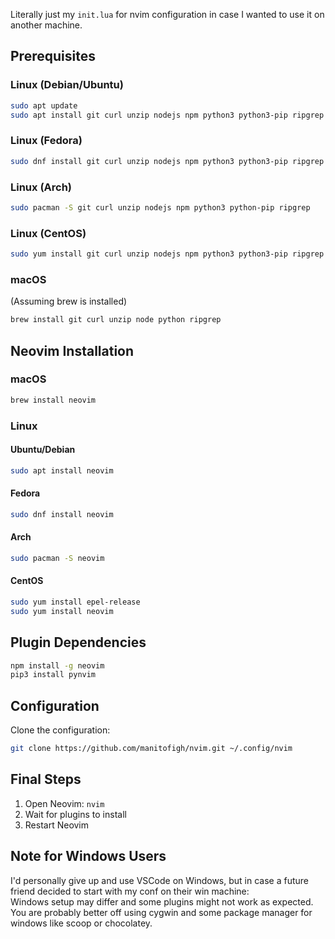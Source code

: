Literally just my `init.lua` for nvim configuration in case I wanted to use it on another machine.
## Prerequisites

### Linux (Debian/Ubuntu)
```bash
sudo apt update
sudo apt install git curl unzip nodejs npm python3 python3-pip ripgrep
```

### Linux (Fedora)
```bash
sudo dnf install git curl unzip nodejs npm python3 python3-pip ripgrep
```

### Linux (Arch)
```bash
sudo pacman -S git curl unzip nodejs npm python3 python-pip ripgrep
```

### Linux (CentOS)
```bash
sudo yum install git curl unzip nodejs npm python3 python3-pip ripgrep
```

### macOS
(Assuming brew is installed)
```bash
brew install git curl unzip node python ripgrep
```

## Neovim Installation

### macOS 
```bash
brew install neovim
```

### Linux
#### Ubuntu/Debian
```bash
sudo apt install neovim
```
#### Fedora
```bash
sudo dnf install neovim
```
#### Arch
```bash
sudo pacman -S neovim
```
#### CentOS
```bash
sudo yum install epel-release
sudo yum install neovim
```

## Plugin Dependencies
```bash
npm install -g neovim
pip3 install pynvim
```

## Configuration
Clone the configuration:
```bash
git clone https://github.com/manitofigh/nvim.git ~/.config/nvim
```

## Final Steps

1. Open Neovim: `nvim`
2. Wait for plugins to install
3. Restart Neovim

## Note for Windows Users

I'd personally give up and use VSCode on Windows, but in case a future friend decided to start with my conf on their win machine:
</br>
Windows setup may differ and some plugins might not work as expected. You are probably better off using cygwin and some package manager for windows like scoop or chocolatey.

